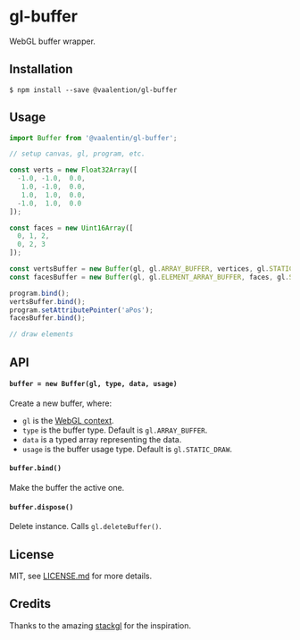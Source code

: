 # gl-buffer

WebGL buffer wrapper.

## Installation

```
$ npm install --save @vaalention/gl-buffer
```

## Usage

```js
import Buffer from '@vaalentin/gl-buffer';

// setup canvas, gl, program, etc.

const verts = new Float32Array([
  -1.0, -1.0,  0.0,
   1.0, -1.0,  0.0,
   1.0,  1.0,  0.0,
  -1.0,  1.0,  0.0
]);

const faces = new Uint16Array([
  0, 1, 2,
  0, 2, 3
]);

const vertsBuffer = new Buffer(gl, gl.ARRAY_BUFFER, vertices, gl.STATIC_DRAW);
const facesBuffer = new Buffer(gl, gl.ELEMENT_ARRAY_BUFFER, faces, gl.STATIC_DRAW);

program.bind();
vertsBuffer.bind();
program.setAttributePointer('aPos');
facesBuffer.bind();

// draw elements
```

## API

#### `buffer = new Buffer(gl, type, data, usage)`

Create a new buffer, where:
- `gl` is the [WebGL context](https://github.com/vaalentin/gl-context).
- `type` is the buffer type. Default is `gl.ARRAY_BUFFER`.
- `data` is a typed array representing the data.
- `usage` is the buffer usage type. Default is `gl.STATIC_DRAW`.

#### `buffer.bind()`

Make the buffer the active one.

#### `buffer.dispose()`

Delete instance. Calls `gl.deleteBuffer()`.

## License

MIT, see [LICENSE.md](https://github.com/vaalentin/gl-buffer/blob/master/LICENSE.md) for more details.

## Credits

Thanks to the amazing [stackgl](http://stack.gl/) for the inspiration.
